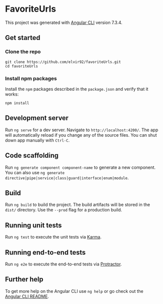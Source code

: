 # FavoriteUrls
 
This project was generated with [Angular CLI](https://github.com/angular/angular-cli) version 7.3.4.

## Get started

### Clone the repo

```shell
git clone https://github.com/elvir92/favoriteUrls.git
cd favoriteUrls
```

### Install npm packages

Install the `npm` packages described in the `package.json` and verify that it works:

```shell
npm install
```
## Development server

Run `ng serve` for a dev server. Navigate to `http://localhost:4200/`. The app will automatically reload if you change any of the source files.
You can shut down app manually with `Ctrl-C`.


## Code scaffolding

Run `ng generate component component-name` to generate a new component. You can also use `ng generate directive|pipe|service|class|guard|interface|enum|module`.

## Build

Run `ng build` to build the project. The build artifacts will be stored in the `dist/` directory. Use the `--prod` flag for a production build.

## Running unit tests

Run `ng test` to execute the unit tests via [Karma](https://karma-runner.github.io).

## Running end-to-end tests

Run `ng e2e` to execute the end-to-end tests via [Protractor](http://www.protractortest.org/).

## Further help

To get more help on the Angular CLI use `ng help` or go check out the [Angular CLI README](https://github.com/angular/angular-cli/blob/master/README.md).
